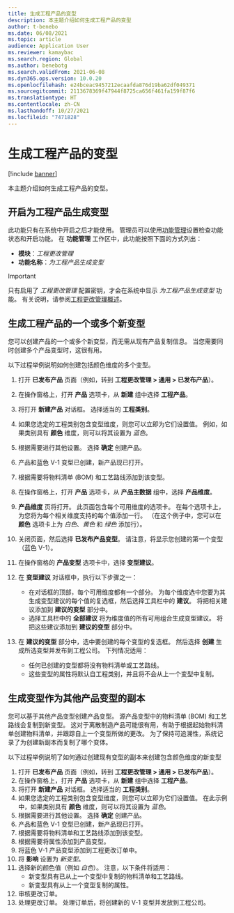 ```yaml
---
title: 生成工程产品的变型
description: 本主题介绍如何生成工程产品的变型
author: t-benebo
ms.date: 06/08/2021
ms.topic: article
audience: Application User
ms.reviewer: kamaybac
ms.search.region: Global
ms.author: benebotg
ms.search.validFrom: 2021-06-08
ms.dyn365.ops.version: 10.0.20
ms.openlocfilehash: e24bceac9457212ecaafda876d19ba62df049371
ms.sourcegitcommit: 2113678369f47944f8725ca656f461fa159f87f6
ms.translationtype: HT
ms.contentlocale: zh-CN
ms.lasthandoff: 10/27/2021
ms.locfileid: "7471828"
---
```

# <a name="generate-variants-for-engineering-products"></a>生成工程产品的变型

[!include [banner](../includes/banner.md)]

本主题介绍如何生成工程产品的变型。

## <a name="turn-on-variant-generation-for-engineering-products"></a>开启为工程产品生成变型

此功能只有在系统中开启之后才能使用。 管理员可以使用[功能管理](../../fin-ops-core/fin-ops/get-started/feature-management/feature-management-overview.md)设置检查功能状态和开启功能。 在 **功能管理** 工作区中，此功能按照下面的方式列出：

- **模块**：*工程更改管理*
- **功能名称**：*为工程产品生成变型*

> [!IMPORTANT]
> 只有启用了 *工程更改管理* 配置密钥，才会在系统中显示 *为工程产品生成变型* 功能。 有关说明，请参阅[工程更改管理概述](product-engineering-overview.md)。

## <a name="generate-one-or-more-new-variants-of-an-engineering-product"></a>生成工程产品的一个或多个新变型

您可以创建产品的一个或多个新变型，而无需从现有产品复制信息。 当您需要同时创建多个产品变型时，这很有用。

以下过程举例说明如何创建包括颜色维度的多个变型。

1. 打开 **已发布产品** 页面（例如，转到 **工程更改管理 \> 通用 \> 已发布产品**）。
1. 在操作窗格上，打开 **产品** 选项卡，从 **新建** 组中选择 **工程产品**。
1. 将打开 **新建产品** 对话框。 选择适当的 **工程类别**。
1. 如果您选定的工程类别包含变型维度，则您可以立即为它们设置值。 例如，如果类别具有 **颜色** 维度，则可以将其设置为 *蓝色*。
1. 根据需要进行其他设置。 选择 **确定** 创建产品。
1. 产品和蓝色 V-1 变型已创建，新产品现已打开。
1. 根据需要将物料清单 (BOM) 和工艺路线添加到该变型。
1. 在操作窗格上，打开 **产品** 选项卡，从 **产品主数据** 组中，选择 **产品维度**。
1. **产品维度** 页将打开。 此页面包含每个可用维度的选项卡。 在每个选项卡上，为您将为每个相关维度支持的每个值添加一行。 （在这个例子中，您可以在 **颜色** 选项卡上为 *白色*、*黄色* 和 *绿色* 添加行）。
1. 关闭页面，然后选择 **已发布产品变型**。 请注意，将显示您创建的第一个变型（蓝色 V-1）。
1. 在操作窗格的 **产品变型** 选项卡中，选择 **变型建议**。
1. 在 **变型建议** 对话框中，执行以下步骤之一：

    - 在对话框的顶部，每个可用维度都有一个部分。 为每个维度选中您要为其生成变型建议的每个值的复选框，然后选择工具栏中的 **建议**。 将把相关建议添加到 **建议的变型** 部分中。
    - 选择工具栏中的 **全部建议** 将为维度值的所有可用组合生成变型建议。 将把这些建议添加到 **建议的变型** 部分中。

1. 在 **建议的变型** 部分中，选中要创建的每个变型的复选框。 然后选择 **创建** 生成所选变型并发布到工程公司。 下列情况适用：

    - 任何已创建的变型都将没有物料清单或工艺路线。
    - 这些变型的属性将默认自工程类别，并且将不会从上一个变型中复制。

## <a name="generate-a-variant-as-a-copy-of-another-product-variant"></a>生成变型作为其他产品变型的副本

您可以基于其他产品变型创建产品变型。 源产品变型中的物料清单 (BOM) 和工艺路线会复制到新变型。 这对于离散制造产品可能很有用，有助于根据起始物料清单创建物料清单，并跟踪自上一个变型所做的更改。 为了保持可追溯性，系统记录了为创建新副本而复制了哪个变体。

以下过程举例说明了如何通过创建现有变型的副本来创建包含颜色维度的新变型

1. 打开 **已发布产品** 页面（例如，转到 **工程更改管理 \> 通用 \> 已发布产品**）。
1. 在操作窗格上，打开 **产品** 选项卡，从 **新建** 组中选择 **工程产品**。
1. 将打开 **新建产品** 对话框。 选择适当的 **工程类别**。
1. 如果您选定的工程类别包含变型维度，则您可以立即为它们设置值。 在此示例中，如果类别具有 **颜色** 维度，则可以将其设置为 *蓝色*。
1. 根据需要进行其他设置。 选择 **确定** 创建产品。
1. 产品和蓝色 V-1 变型已创建，新产品现已打开。
1. 根据需要将物料清单和工艺路线添加到该变型。
1. 根据需要将属性添加到产品变型。
1. 将蓝色 V-1 产品变型添加到工程更改订单中。
1. 将 **影响** 设置为 *新变型*。
1. 选择新的颜色值（例如 *白色*）。 注意，以下条件将适用： 
    - 新变型具有已从上一个变型中复制的物料清单和工艺路线。
    - 新变型具有从上一个变型复制的属性。
1. 审核更改订单。
1. 处理更改订单。 处理订单后，将创建新的 V-1 变型并发放到工程公司。
